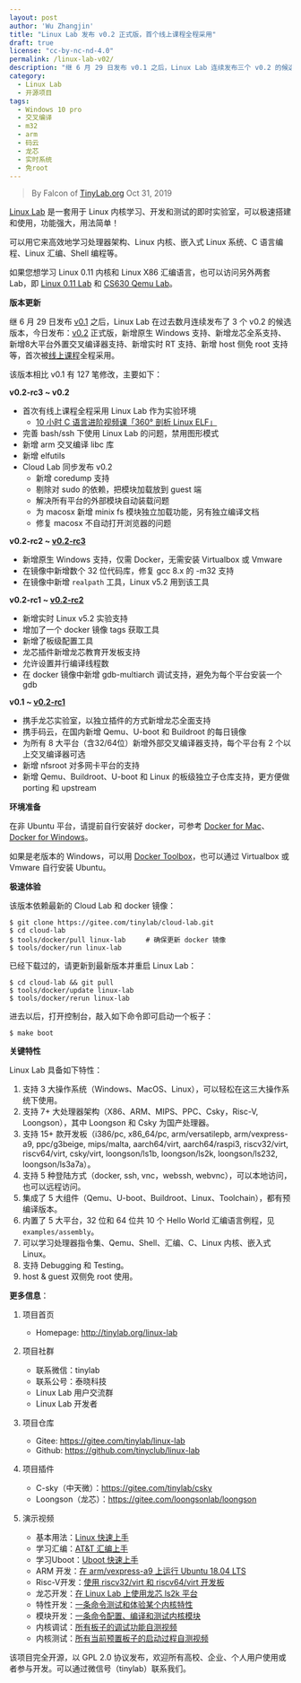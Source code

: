 ```yaml
---
layout: post
author: 'Wu Zhangjin'
title: "Linux Lab 发布 v0.2 正式版，首个线上课程全程采用"
draft: true
license: "cc-by-nc-nd-4.0"
permalink: /linux-lab-v02/
description: "继 6 月 29 日发布 v0.1 之后，Linux Lab 连续发布三个 v0.2 的候选版，今日发布 v0.2 正式版。新增原生 Windows 支持、新增龙芯全系支持、新增8大平台外置交叉编译器支持、新增实时 RT 支持、新增 host 侧免 root 支持等。"
category:
  - Linux Lab
  - 开源项目
tags:
  - Windows 10 pro
  - 交叉编译
  - m32
  - arm
  - 码云
  - 龙芯
  - 实时系统
  - 免root
---
```


> By Falcon of [TinyLab.org][1]
> Oct 31, 2019

[Linux Lab](http://tinylab.org/linux-lab) 是一套用于 Linux 内核学习、开发和测试的即时实验室，可以极速搭建和使用，功能强大，用法简单！

可以用它来高效地学习处理器架构、Linux 内核、嵌入式 Linux 系统、C 语言编程、Linux 汇编、Shell 编程等。

如果您想学习 Linux 0.11 内核和 Linux X86 汇编语言，也可以访问另外两套 Lab，即 [Linux 0.11 Lab](http://tinylab.org/linux-0.11-lab) 和 [CS630 Qemu Lab](http://tinylab.org/cs630-qemu-lab)。

**版本更新**

继 6 月 29 日发布 [v0.1](https://gitee.com/tinylab/linux-lab/tree/v0.2) 之后，Linux Lab 在过去数月连续发布了 3 个 v0.2 的候选版本，今日发布：[v0.2](https://gitee.com/tinylab/linux-lab/tree/v0.2/) 正式版，新增原生 Windows 支持、新增龙芯全系支持、新增8大平台外置交叉编译器支持、新增实时 RT 支持、新增 host 侧免 root 支持等，首次被[线上课程](https://w.url.cn/s/AMcKZ3a)全程采用。

该版本相比 v0.1 有 127 笔修改，主要如下：

**v0.2-rc3 ~ v0.2**

  - 首次有线上课程全程采用 Linux Lab 作为实验环境
    * [10 小时 C 语言进阶视频课「360° 剖析 Linux ELF」](https://w.url.cn/s/AMcKZ3a)
  - 完善 bash/ssh 下使用 Linux Lab 的问题，禁用图形模式
  - 新增 arm 交叉编译 libc 库
  - 新增 elfutils
  - Cloud Lab 同步发布 v0.2
      - 新增 coredump 支持
      - 剔除对 sudo 的依赖，把模块加载放到 guest 端
      - 解决所有平台的外部模块自动装载问题
      - 为 macosx 新增 minix fs 模块独立加载功能，另有独立编译文档
      - 修复 macosx 不自动打开浏览器的问题

**v0.2-rc2 ~ [v0.2-rc3](https://gitee.com/tinylab/linux-lab/tree/v0.2-rc3/)**

  - 新增原生 Windows 支持，仅需 Docker，无需安装 Virtualbox 或 Vmware
  - 在镜像中新增数个 32 位代码库，修复 gcc 8.x 的 -m32 支持
  - 在镜像中新增 `realpath` 工具，Linux v5.2 用到该工具

**v0.2-rc1 ~ [v0.2-rc2](https://gitee.com/tinylab/linux-lab/tree/v0.2-rc2/)**

  - 新增实时 Linux v5.2 实验支持
  - 增加了一个 docker 镜像 tags 获取工具
  - 新增了板级配置工具
  - 龙芯插件新增龙芯教育开发板支持
  - 允许设置并行编译线程数
  - 在 docker 镜像中新增 gdb-multiarch 调试支持，避免为每个平台安装一个 gdb

**v0.1 ~ [v0.2-rc1](https://gitee.com/tinylab/linux-lab/tree/v0.2-rc1/)**

  - 携手龙芯实验室，以独立插件的方式新增龙芯全面支持
  - 携手码云，在国内新增 Qemu、U-boot 和 Buildroot 的每日镜像
  - 为所有 8 大平台（含32/64位）新增外部交叉编译器支持，每个平台有 2 个以上交叉编译器可选
  - 新增 nfsroot 对多网卡平台的支持
  - 新增 Qemu、Buildroot、U-boot 和 Linux 的板级独立子仓库支持，更方便做 porting 和 upstream

**环境准备**

在非 Ubuntu 平台，请提前自行安装好 docker，可参考 [Docker for Mac](https://docs.docker.com/docker-for-mac/)、[Docker for Windows](https://docs.docker.com/docker-for-windows/)。

如果是老版本的 Windows，可以用 [Docker Toolbox](https://docs.docker.com/toolbox/overview/)，也可以通过 Virtualbox 或 Vmware 自行安装 Ubuntu。

**极速体验**

该版本依赖最新的 Cloud Lab 和 docker 镜像：

    $ git clone https://gitee.com/tinylab/cloud-lab.git
    $ cd cloud-lab
    $ tools/docker/pull linux-lab     # 确保更新 docker 镜像
    $ tools/docker/run linux-lab

已经下载过的，请更新到最新版本并重启 Linux Lab：

    $ cd cloud-lab && git pull
    $ tools/docker/update linux-lab
    $ tools/docker/rerun linux-lab

进去以后，打开控制台，敲入如下命令即可启动一个板子：

    $ make boot

**关键特性**

Linux Lab 具备如下特性：

1. 支持 3 大操作系统（Windows、MacOS、Linux），可以轻松在这三大操作系统下使用。
2. 支持 7+ 大处理器架构（X86、ARM、MIPS、PPC、Csky，Risc-V, Loongson），其中 Loongson 和 Csky 为国产处理器。
3. 支持 15+ 款开发板（i386/pc, x86_64/pc, arm/versatilepb, arm/vexpress-a9, ppc/g3beige, mips/malta, aarch64/virt, aarch64/raspi3, riscv32/virt, riscv64/virt, csky/virt, loongson/ls1b, loongson/ls2k, loongson/ls232, loongson/ls3a7a）。
4. 支持 5 种登陆方式（docker, ssh, vnc，webssh, webvnc），可以本地访问，也可以远程访问。
5. 集成了 5 大组件（Qemu、U-boot、Buildroot、Linux、Toolchain），都有预编译版本。
6. 内置了 5 大平台，32 位和 64 位共 10 个 Hello World 汇编语言例程，见 `examples/assembly`。
7. 可以学习处理器指令集、Qemu、Shell、汇编、C、Linux 内核、嵌入式 Linux。
8. 支持 Debugging 和 Testing。
9. host & guest 双侧免 root 使用。

**更多信息**：

1. 项目首页
    - Homepage: <http://tinylab.org/linux-lab>

2. 项目社群
    - 联系微信：tinylab
    - 联系公号：泰晓科技
    - Linux Lab 用户交流群
    - Linux Lab 开发者

3. 项目仓库
    - Gitee: <https://gitee.com/tinylab/linux-lab>
    - Github:  <https://github.com/tinyclub/linux-lab>

4. 项目插件
    - C-sky（中天微）：<https://gitee.com/tinylab/csky>
    - Loongson（龙芯）：<https://gitee.com/loongsonlab/loongson>

5. 演示视频
    - 基本用法：[Linux 快速上手](http://showterm.io/6fb264246580281d372c6)
    - 学习汇编：[AT&T 汇编上手](http://showterm.io/0f0c2a6e754702a429269)
    - 学习Uboot：[Uboot 快速上手](http://showterm.io/11f5ae44b211b56a5d267)
    - ARM 开发：[在 arm/vexpress-a9 上运行 Ubuntu 18.04 LTS](http://showterm.io/c351abb6b1967859b7061)
    - Risc-V开发：[使用 riscv32/virt 和 riscv64/virt 开发板](http://showterm.io/37ce75e5f067be2cc017f)
    - 龙芯开发：[在 Linux Lab 上使用龙芯 ls2k 平台](http://showterm.io/1eca85a09775fd212d827)
    - 特性开发：[一条命令测试和体验某个内核特性](http://showterm.io/7edd2e51e291eeca59018)
    - 模块开发：[一条命令配置、编译和测试内核模块](http://showterm.io/26b78172aa926a316668d)
    - 内核调试：[所有板子的调试功能自测视频](http://showterm.io/0255c6a8b7d16dc116cbe)
    - 内核测试：[所有当前预置板子的启动过程自测视频](http://showterm.io/8cd2babf19e0e4f90897e)


该项目完全开源，以 GPL 2.0 协议发布，欢迎所有高校、企业、个人用户使用或者参与开发。可以通过微信号（tinylab）联系我们。

[1]: http://tinylab.org
